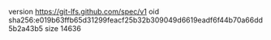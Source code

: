 version https://git-lfs.github.com/spec/v1
oid sha256:e019b63ffb65d31299feacf25b32b309049d6619eadf6f44b70a66dd5b2a43b5
size 14636
